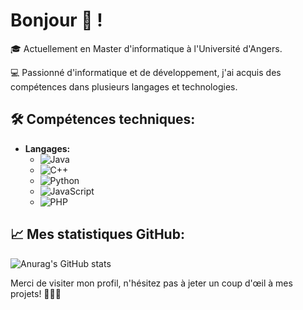 # Bonjour 👋 !

🎓 Actuellement en Master d'informatique à l'Université d'Angers.

💻 Passionné d'informatique et de développement, j'ai acquis des compétences dans plusieurs langages et technologies.

## 🛠️ Compétences techniques:

- **Langages:** 
  - ![Java](https://img.shields.io/badge/-Java-007396?style=flat-square&logo=java)
  - ![C++](https://img.shields.io/badge/-C++-00599C?style=flat-square&logo=c%2B%2B)
  - ![Python](https://img.shields.io/badge/-Python-3776AB?style=flat-square&logo=python)
  - ![JavaScript](https://img.shields.io/badge/-JavaScript-F7DF1E?style=flat-square&logo=javascript)
  - ![PHP](https://img.shields.io/badge/-PHP-777BB4?style=flat-square&logo=php)
  
## 📈 Mes statistiques GitHub:

![Anurag's GitHub stats](https://github-readme-stats.vercel.app/api?username=anuraghazra&show_icons=true)

Merci de visiter mon profil, n'hésitez pas à jeter un coup d'œil à mes projets! 👩‍💻🚀
